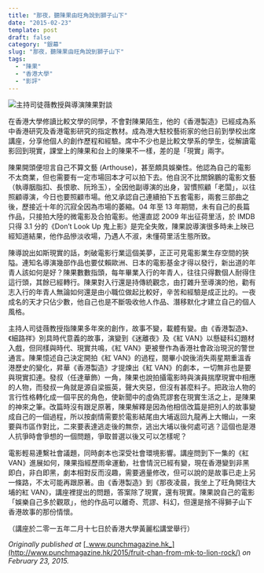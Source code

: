 ```yaml
---
title: "那夜，聽陳果由旺角說到獅子山下"
date: "2015-02-23"
template: post
draft: false
category: "銀幕"
slug: "那夜，聽陳果由旺角說到獅子山下"
tags:
  - "陳果"
  - "香港大學"
  - "影評"
---
```


![主持司徒薇教授與導演陳果對談](/media/8f7e4-1wnvcmoztdh02idx__iblmg.jpeg)

在香港大學修讀比較文學的同學，不會對陳果陌生，他的《香港製造》已經成為系中香港研究及香港電影研究的指定教材。成為港大駐校藝術家的他日前到學校出席講座，分享他個人的創作歷程和經驗。席中不少也是比較文學系的學生，從解讀電影回到現實，課堂上的陳果和台上的陳果不一樣，差的是「現實」兩字。

陳果開頭便坦言自己不算文藝 (Arthouse)，甚至頗具娛樂性。他認為自己的電影不太商業，但也需要有一定市場回本才可以拍下去。他自況不比關錦鵬的電影文藝（執導胭脂扣、長恨歌、阮玲玉），全因他副導演的出身，習慣照顧「老闆」，以往照顧導演，今日也要照顧市場。他又承認自己連續拍下五套電影，兩套三部曲之後，歷接近十年的沉寂全因為市場的萎縮。04 年至 13 年期間，未有自己的長篇作品，只接拍大陸的微電影及合拍電影。他還直認 2009 年出征荷里活，於 IMDB 只得 3.1 分的《Don’t Look Up 鬼上影》是完全失敗，陳果說導演很多時未上映已經知道結果，他作品慘淡收場，乃遇人不淑，未懂荷里活生態所致。

陳導說出如斯現實的話，刺破電影行業這個美夢，正正可見電影業生存空間的狹隘。連知名導演幾部作品也要仗賴歐洲、日本的電影基金才得以發行，新出道的年青人該如何是好？陳果數數指頭，每年畢業入行的年青人，往往只得數個人耐得住這行頭，其餘已經轉行。陳果對入行還是持傳統觀念，由打雜升至導演的他，勸有志入行的年青人無論如何還是由小職位做起比較好，辛苦和經驗是成正比的。一夜成名的天才只佔少數，他自己也是不斷吸收他人作品、潛移默化才建立自己的個人風格。

主持人司徒薇教授指陳果多年來的創作，故事不變，載體有變。由《香港製造》、《細路祥》別具時代意義的故事，演變到《迷離夜》及《紅 VAN》以懸疑科幻題材入戲，但同樣與時代、現實共鳴，《紅 VAN》更被譽作為香港社會政治現況的警世通言。陳果憶述自己決定開拍《紅 VAN》的過程，閱畢小說後消失兩星期重溫香港歷史的變化，昇華《香港製造》才提煉出《紅 VAN》的劇本，一切無非也是要與現實扣連。發叔（任達華飾）一角，陳果也說拍攝電影時與演員揣摩現實中相應的人物，而發叔一角就是源自梁振英，聲大夾惡，但沒有甚麼料子。把政治人物的言行性格轉化成一個平民的角色，使新聞中的虛偽荒謬套在現實生活之上，是陳果的神來之筆。改篇時沒有跟足原著，陳果解釋是因為他相信改篇是把別人的故事變成自己的一個過程，所以按劇情需要於電影結尾由大埔返回九龍再上大帽山，一來要與市區作對比，二來要表達逃走後的無奈，逃出大埔以後何處可逃？這個也是港人抗爭時會爭想的一個問題，爭取普選以後又可以怎樣呢？

電影輕易連繫社會議題，同時劇本也深受社會環境影響。講座問到下一集的《紅 VAN》進展如何，陳果指經歷雨傘運動，社會情況已經有變，現在香港變到非黑即白，非白即黑，劇本相對反而沒趣，需要適量修改，但可以說的是故事已走上另一條路，不太可能再跟原著。由《香港製造》到《那夜凌晨，我坐上了旺角開往大埔的紅 VAN》，講座裡提出的問題，答案除了現實，還有現實。陳果說自己的電影「娛樂自己多於觀眾」，他的作品可以離奇、荒謬、科幻，但還是捨不得獅子山下香港故事的那份情懷。

（講座於二零一五年二月十七日於香港大學黃麗松講堂舉行）

_Originally published at_ [_www.punchmagazine.hk_](http://www.punchmagazine.hk/2015/fruit-chan-from-mk-to-lion-rock/) _on February 23, 2015._

